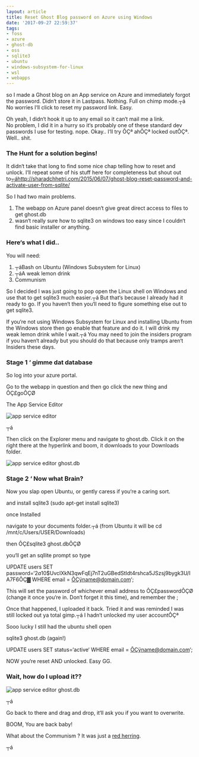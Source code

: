 ```yaml
---
layout: article
title: Reset Ghost Blog password on Azure using Windows
date: '2017-09-27 22:59:37'
tags:
- foss
- azure
- ghost-db
- oss
- sqlite3
- ubuntu
- windows-subsystem-for-linux
- wsl
- webapps
---
```



so I made a Ghost blog on an App service on Azure and immediately forgot the password. Didn‘t store it in Lastpass. Nothing. Full on chimp mode.┬á No worries I‘ll click to reset my password link. Easy.

Oh yeah, I didn‘t hook it up to any email so it can‘t mail me a link.  
 No problem, I did it in a hurry so it‘s probably one of these standard dev passwords I use for testing. nope. Okay.. I‘ll try ÔÇª ahÔÇª locked outÔÇª. Well.. shit.

### The Hunt for a solution begins!

It didn‘t take that long to find some nice chap telling how to reset and unlock. I‘ll repeat some of his stuff here for completeness but shout out to[┬áhttp://sharadchhetri.com/2015/06/07/ghost-blog-reset-password-and-activate-user-from-sqlite/](http://sharadchhetri.com/2015/06/07/ghost-blog-reset-password-and-activate-user-from-sqlite/)

So I had two main problems.

1. The webapp on Azure panel doesn‘t give great direct access to files to get ghost.db
2. wasn‘t really sure how to sqlite3 on windows too easy since I couldn‘t find basic installer or anything.

### Here‘s what I did..

You will need:

1. ┬áBash on Ubuntu (Windows Subsystem for Linux)
2. ┬áA weak lemon drink
3. Communism

So I decided I was just going to pop open the Linux shell on Windows and use that to get sqlite3 much easier.┬á But that‘s because I already had it ready to go. If you haven‘t then you‘ll need to figure something else out to get sqlite3.

If you‘re not using Windows Subsystem for Linux and installing Ubuntu from the Windows store then go enable that feature and do it. I will drink my weak lemon drink while I wait.┬á You may need to join the insiders program if you haven‘t already but you should do that because only tramps aren‘t Insiders these days.

### Stage 1 ‘ gimme dat database

So log into your azure portal.

Go to the webapp in question and then go click the new thing and ÔÇ£goÔÇØ

The App Service Editor

![app service editor](https://cloudconfusionsa.blob.core.windows.net/blogimages/2017/app-service-editor.jpg?resize=525%2C313)

┬á

Then click on the Explorer menu and navigate to ghost.db. Click it on the right there at the hyperlink and boom, it downloads to your Downloads folder.

![app service editor ghost.db](https://cloudconfusionsa.blob.core.windows.net/blogimages/2017/app-service-editor-ghost.db_.jpg?resize=525%2C218)

### Stage 2 ‘ Now what Brain?

Now you slap open Ubuntu, or gently caress if you‘re a caring sort.

and install sqlite3 (sudo apt-get install sqlite3)

once Installed

navigate to your documents folder.┬á (from Ubuntu it will be cd /mnt/c/Users/USER/Downloads)

then ÔÇ£sqlite3 ghost.dbÔÇØ

you‘ll get an sqllite prompt so type

UPDATE users SET password=‘$2a$10$UvclXkN3qwFqEj7nT2uGBedStIdt4rshca5JSzsj9bygk3U/IA7F6ÔÇ▓ WHERE email = ÔÇÿname@domain.com‘;

This will set the password of whichever email address to ÔÇ£passwordÔÇØ (change it once you‘re in. Don‘t forget it this time), and remember the ;

Once that happened, I uploaded it back. Tried it and was reminded I was still locked out ya total gimp.┬á I hadn‘t unlocked my user accountÔÇª

Sooo lucky I still had the ubuntu shell open

sqlite3 ghost.db (again!)

UPDATE users SET status=‘active‘ WHERE email = ÔÇÿname@domain.com‘;

NOW you‘re reset AND unlocked. Easy GG.

### Wait, how do I upload it??

![app service editor ghost.db](https://cloudconfusionsa.blob.core.windows.net/blogimages/2017/app-service-editor-ghost.db_.jpg?resize=525%2C218)

┬á

Go back to there and drag and drop, it‘ll ask you if you want to overwrite.

BOOM, You are back baby!

What about the Communism ? It was just a [red herring](http://www.imdb.com/title/tt0088930/).

┬á


